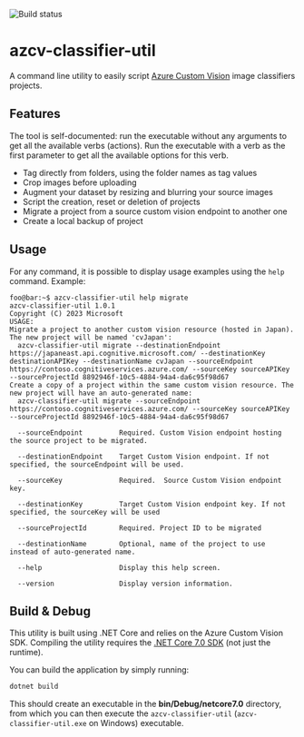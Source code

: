 ![Build status](https://github.com/lvovan/azcv-classifier-util/actions/workflows/dotnet.yml/badge.svg)
# azcv-classifier-util 

A command line utility to easily script [Azure Custom Vision](https://customvision.ai) image classifiers projects.

## Features

The tool is self-documented: run the executable without any arguments to get all the available verbs (actions). Run the executable with a verb as the first parameter to get all the available options for this verb.

- Tag directly from folders, using the folder names as tag values
- Crop images before uploading
- Augment your dataset by resizing and blurring your source images
- Script the creation, reset or deletion of projects
- Migrate a project from a source custom vision endpoint to another one
- Create a local backup of project

## Usage

For any command, it is possible to display usage examples using the `help` command. Example:

```console
foo@bar:~$ azcv-classifier-util help migrate
azcv-classifier-util 1.0.1
Copyright (C) 2023 Microsoft
USAGE:
Migrate a project to another custom vision resource (hosted in Japan). The new project will be named 'cvJapan':
  azcv-classifier-util migrate --destinationEndpoint https://japaneast.api.cognitive.microsoft.com/ --destinationKey destinationAPIKey --destinationName cvJapan --sourceEndpoint https://contoso.cognitiveservices.azure.com/ --sourceKey sourceAPIKey --sourceProjectId 8892946f-10c5-4884-94a4-da6c95f98d67
Create a copy of a project within the same custom vision resource. The new project will have an auto-generated name:
  azcv-classifier-util migrate --sourceEndpoint https://contoso.cognitiveservices.azure.com/ --sourceKey sourceAPIKey --sourceProjectId 8892946f-10c5-4884-94a4-da6c95f98d67

  --sourceEndpoint         Required. Custom Vision endpoint hosting the source project to be migrated.

  --destinationEndpoint    Target Custom Vision endpoint. If not specified, the sourceEndpoint will be used.

  --sourceKey              Required.  Source Custom Vision endpoint key.

  --destinationKey         Target Custom Vision endpoint key. If not specified, the sourceKey will be used

  --sourceProjectId        Required. Project ID to be migrated

  --destinationName        Optional, name of the project to use instead of auto-generated name.

  --help                   Display this help screen.

  --version                Display version information.
```

## Build & Debug

This utility is built using .NET Core and relies on the Azure Custom Vision SDK. Compiling the utility requires the [.NET Core 7.0 SDK](https://dotnet.microsoft.com/en-us/download/dotnet/7.0) (not just the runtime).

You can build the application by simply running:

```sh
dotnet build
```

This should create an executable in the **bin/Debug/netcore7.0** directory, from which you can then execute the `azcv-classifier-util` (`azcv-classifier-util.exe` on Windows) executable.
